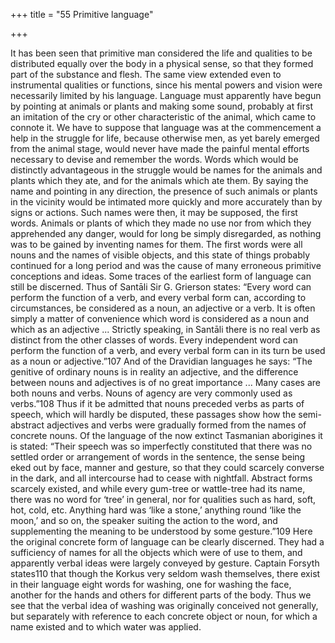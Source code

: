 +++
title = "55 Primitive language"

+++

It has been seen that primitive man considered the life and qualities to be distributed equally over the body in a physical sense, so that they formed part of the substance and flesh. The same view extended even to instrumental qualities or functions, since his mental powers and vision were necessarily limited by his language. Language must apparently have begun by pointing at animals or plants and making some sound, probably at first an imitation of the cry or other characteristic of the animal, which came to connote it. We have to suppose that language was at the commencement a help in the struggle for life, because otherwise men, as yet barely emerged from the animal stage, would never have made the painful mental efforts necessary to devise and remember the words. Words which would be distinctly advantageous in the struggle would be names for the animals and plants which they ate, and for the animals which ate them. By saying the name and pointing in any direction, the presence of such animals or plants in the vicinity would be intimated more quickly and more accurately than by signs or actions. Such names were then, it may be supposed, the first words. Animals or plants of which they made no use nor from which they apprehended any danger, would for long be simply disregarded, as nothing was to be gained by inventing names for them. The first words were all nouns and the names of visible objects, and this state of things probably continued for a long period and was the cause of many erroneous primitive conceptions and ideas. Some traces of the earliest form of language can still be discerned. Thus of Santāli Sir G. Grierson states: “Every word can perform the function of a verb, and every verbal form can, according to circumstances, be considered as a noun, an adjective or a verb. It is often simply a matter of convenience which word is considered as a noun and which as an adjective ... Strictly speaking, in Santāli there is no real verb as distinct from the other classes of words. Every independent word can perform the function of a verb, and every verbal form can in its turn be used as a noun or adjective.”107 And of the Dravidian languages he says: “The genitive of ordinary nouns is in reality an adjective, and the difference between nouns and adjectives is of no great importance ... Many cases are both nouns and verbs. Nouns of agency are very commonly used as verbs.”108 Thus if it be admitted that nouns preceded verbs as parts of speech, which will hardly be disputed, these passages show how the semi-abstract adjectives and verbs were gradually formed from the names of concrete nouns. Of the language of the now extinct Tasmanian aborigines it is stated: “Their speech was so imperfectly constituted that there was no settled order or arrangement of words in the sentence, the sense being eked out by face, manner and gesture, so that they could scarcely converse in the dark, and all intercourse had to cease with nightfall. Abstract forms scarcely existed, and while every gum-tree or wattle-tree had its name, there was no word for ‘tree’ in general, nor for qualities such as hard, soft, hot, cold, etc. Anything hard was ‘like a stone,’ anything round ‘like the moon,’ and so on, the speaker suiting the action to the word, and supplementing the meaning to be understood by some gesture.”109 Here the original concrete form of language can be clearly discerned. They had a sufficiency of names for all the objects which were of use to them, and apparently verbal ideas were largely conveyed by gesture. Captain Forsyth states110 that though the Korkus very seldom wash themselves, there exist in their language eight words for washing, one for washing the face, another for the hands and others for different parts of the body. Thus we see that the verbal idea of washing was originally conceived not generally, but separately with reference to each concrete object or noun, for which a name existed and to which water was applied. 


